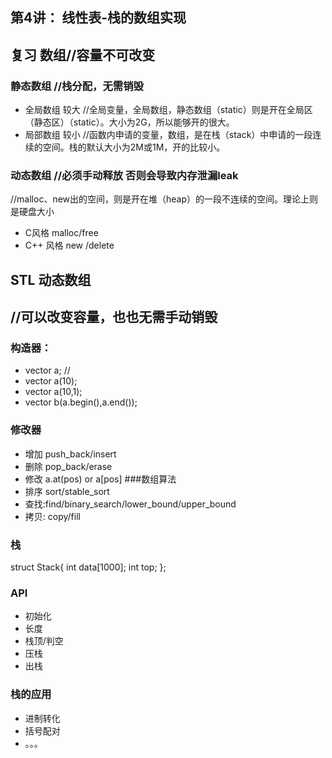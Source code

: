 ## 第4讲： 线性表-栈的数组实现

## 复习 数组//容量不可改变
### 静态数组 //栈分配，无需销毁
- 全局数组 较大 //全局变量，全局数组，静态数组（static）则是开在全局区（静态区）（static）。大小为2G，所以能够开的很大。
- 局部数组 较小 //函数内申请的变量，数组，是在栈（stack）中申请的一段连续的空间。栈的默认大小为2M或1M，开的比较小。
### 动态数组 //必须手动释放 否则会导致内存泄漏leak

//malloc、new出的空间，则是开在堆（heap）的一段不连续的空间。理论上则是硬盘大小

- C风格  malloc/free
- C++ 风格  new /delete

## STL 动态数组
[vector]: https://zh.cppreference.com/w/cpp/container/vector

##  //可以改变容量，也也无需手动销毁
### 构造器：
- vector<int> a; //
- vector<int> a(10);
- vector<int> a(10,1);
- vector<int> b(a.begin(),a.end());
### 修改器
- 增加 push_back/insert
- 删除 pop_back/erase
- 修改 a.at(pos)  or a[pos]
###数组算法
- 排序 sort/stable_sort
- 查找:find/binary_search/lower_bound/upper_bound
- 拷贝: copy/fill

### 栈
struct Stack{
int data[1000];
int top;
};
### API
- 初始化
- 长度
- 栈顶/判空
- 压栈
- 出栈

### 栈的应用
- 进制转化
- 括号配对
- 。。。
